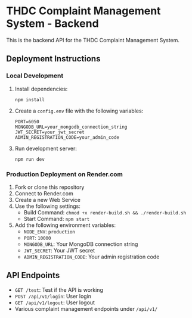 # THDC Complaint Management System - Backend

This is the backend API for the THDC Complaint Management System.

## Deployment Instructions

### Local Development

1. Install dependencies:
   ```
   npm install
   ```

2. Create a `config.env` file with the following variables:
   ```
   PORT=6050
   MONGODB_URL=your_mongodb_connection_string
   JWT_SECRET=your_jwt_secret
   ADMIN_REGISTRATION_CODE=your_admin_code
   ```

3. Run development server:
   ```
   npm run dev
   ```

### Production Deployment on Render.com

1. Fork or clone this repository
2. Connect to Render.com
3. Create a new Web Service
4. Use the following settings:
   - Build Command: `chmod +x render-build.sh && ./render-build.sh`
   - Start Command: `npm start`
5. Add the following environment variables:
   - `NODE_ENV`: `production`
   - `PORT`: `10000`
   - `MONGODB_URL`: Your MongoDB connection string
   - `JWT_SECRET`: Your JWT secret
   - `ADMIN_REGISTRATION_CODE`: Your admin registration code

## API Endpoints

- `GET /test`: Test if the API is working
- `POST /api/v1/login`: User login
- `GET /api/v1/logout`: User logout
- Various complaint management endpoints under `/api/v1/` 